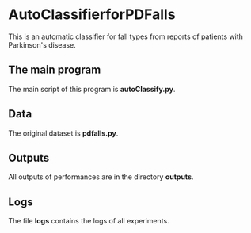 # AutoClassifierforPDFalls
 This is an automatic classifier for fall types from reports of patients with Parkinson's disease.


## The main program

The main script of this program is **autoClassify.py**.


## Data

The original dataset is **pdfalls.py**.


## Outputs

All outputs of performances are in the directory **outputs**.


## Logs

The file **logs** contains the logs of all experiments.
